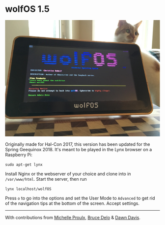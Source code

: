 # wolfOS 1.5

![wolfOS in operation](wolfos-title.jpg "wolfOS 1.5 in operation")

Originally made for Hal-Con 2017, this version has been updated for the Spring Geequinox 2018. It's meant to be played in the Lynx browser on a Raspberry Pi:

`sudo apt-get lynx`

Install Nginx or the webserver of your choice and clone into in `/var/www/html`. Start the server, then run

`lynx localhost/wolfOS`

Press `o` to go into the options and set the User Mode to `Advanced` to get rid of the navigation tips at the bottom of the screen. Accept settings.

-------------------------------------------

With contributions from [Michelle Proulx](https://michelleproulx.com/), [Bruce Delo](https://flyknifecomics.com) & [Dawn Davis](http://www.playerprophet.com).
